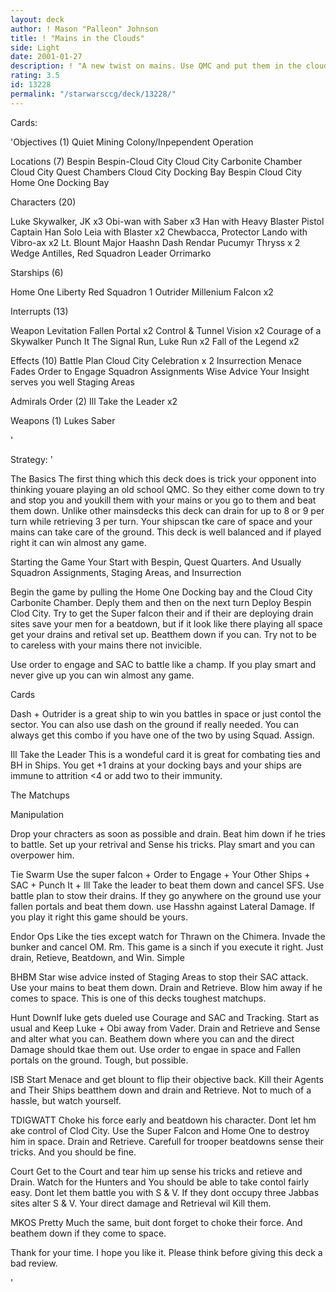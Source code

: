 ```yaml
---
layout: deck
author: ! Mason "Palleon" Johnson
title: ! "Mains in the Clouds"
side: Light
date: 2001-01-27
description: ! "A new twist on mains. Use QMC and put them in the clouds."
rating: 3.5
id: 13228
permalink: "/starwarsccg/deck/13228/"
---
```

Cards: 

'Objectives (1)
Quiet Mining Colony/Inpependent Operation

Locations (7)
Bespin
Bespin-Cloud City
Cloud City Carbonite Chamber
Cloud City Quest Chambers
Cloud City Docking Bay
Bespin Cloud City
Home One Docking Bay

Characters (20)

Luke Skywalker, JK x3
Obi-wan with Saber x3
Han with Heavy Blaster Pistol
Captain Han Solo
Leia with Blaster x2
Chewbacca, Protector
Lando with Vibro-ax x2
Lt. Blount
Major Haashn
Dash Rendar
Pucumyr Thryss x 2
Wedge Antilles, Red Squadron Leader
Orrimarko

Starships (6)

Home One
Liberty
Red Squadron 1
Outrider
Millenium Falcon x2

Interrupts (13)

Weapon Levitation
Fallen Portal x2
Control & Tunnel Vision x2
Courage of a Skywalker
Punch It
The Signal
Run, Luke Run x2
Fall of the Legend x2

Effects (10)
Battle Plan
Cloud City Celebration x 2
Insurrection
Menace Fades
Order to Engage
Squadron Assignments
Wise Advice
Your Insight serves you well
Staging Areas

Admirals Order (2)
Ill Take the Leader x2

Weapons (1)
Lukes Saber

'

Strategy: '


The Basics The first thing which this deck does is trick your opponent into thinking
youare playing an old school QMC. So they either come down to try and stop you and
youkill them with your mains or you go to them and beat them down. Unlike other
mainsdecks this deck can drain for up to 8 or 9 per turn while retrieving 3 per turn. Your
shipscan tke care of space and your mains can take care of the ground. This deck is well
balanced and if played right it can win almost any game.

Starting the Game Your Start with Bespin, Quest Quarters. And Usually Squadron Assignments,
Staging Areas, and Insurrection

Begin the game by pulling the Home One Docking bay and the Cloud City Carbonite Chamber.
Deply them and then on the next turn Deploy Bespin Clod City. Try to get the Super falcon their
and if their are deploying drain sites save your men for a beatdown, but if it look like there
playing all space get your drains and retival set up. Beatthem down if you can. Try not to be to
careless with your mains there not invicible.

Use order to engage and SAC to battle like a champ. If you play smart and never give up you
can win almost any game.

Cards

Dash + Outrider is a great ship to win you battles in space or just contol the sector. You can also
use dash on the ground if really needed. You can always get this combo if you have one of the
two by using Squad. Assign.

Ill Take the Leader This is a wondeful card it is great for combating ties and BH in Ships. You
get +1 drains at your docking bays and your ships are immune to attrition <4 or add two to their
immunity.

The Matchups

Manipulation

Drop your chracters as soon as possible and drain. Beat him down if he tries to battle. Set up
your retrival and Sense his tricks. Play smart and you can overpower him.

Tie Swarm Use the super falcon + Order to Engage + Your Other Ships + SAC + Punch It + Ill
Take the leader to beat them down and cancel SFS. Use battle plan to stow their drains. If they
go anywhere on the ground use your fallen portals and beat them down. use Hasshn against
Lateral Damage. If you play it right this game should be yours.

Endor Ops Like the ties except watch for Thrawn on the Chimera. Invade the bunker and cancel
OM. Rm. This game is a sinch if you execute it right.
Just drain, Retieve, Beatdown, and Win. Simple

BHBM Star wise advice insted of Staging Areas to stop their SAC attack. Use your mains to
beat them down. Drain and Retrieve. Blow him away if he comes to space. This is one of this
decks toughest matchups.

Hunt DownIf luke gets dueled use Courage and SAC and Tracking. Start as usual and Keep
Luke + Obi away from Vader. Drain and Retrieve and Sense and alter what you can. Beathem
down where you can and the direct Damage should tkae them out. Use order to engae in space
and Fallen portals on the ground. Tough, but possible.

ISB Start Menace and get blount to flip their objective back. Kill their Agents and Their Ships
beatthem down and drain and Retrieve. Not to much of a hassle, but watch yourself.

TDIGWATT Choke his force early and beatdown his character. Dont let hm ake control of Clod
City. Use the Super Falcon and Home One to destroy him in space. Drain and Retrieve. Carefull
for trooper beatdowns sense their tricks. And you should be fine.

Court Get to the Court and tear him up sense his tricks and retieve and Drain. Watch for the
Hunters and You should be able to take contol fairly easy. Dont let them battle you with S & V. If
they dont occupy three Jabbas sites alter S & V. Your direct damage and Retrieval wil Kill them.

MKOS Pretty Much the same, buit dont forget to choke their force. And beathem down if they
come to space.

Thank for your time. I hope you like it.
Please think before giving this deck a bad review.


'
